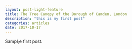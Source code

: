 ```yaml
---
layout: post-light-feature
title: The Tree Canopy of the Borough of Camden, London 
description: "this is my first post"
categories: articles
date: 2017-10-17
---
```

Sampl;e first post. 


